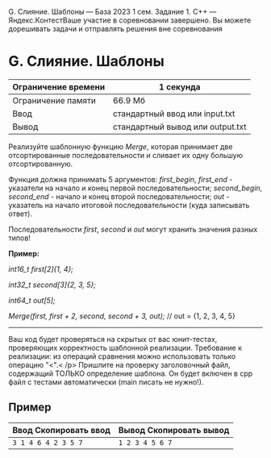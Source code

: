  G. Слияние. Шаблоны — База 2023 1 сем. Задание 1\. C\+\+ — Яндекс.КонтестВаше участие в соревновании завершено. Вы можете дорешивать задачи и отправлять решения вне соревнования


G. Слияние. Шаблоны
===================




| Ограничение времени | 1 секунда |
| --- | --- |
| Ограничение памяти | 66\.9 Мб |
| Ввод | стандартный ввод или input.txt |
| Вывод | стандартный вывод или output.txt |






Реализуйте шаблонную функцию *Merge*, которая принимает две отсортированные последовательности и сливает их одну большую отсортированную.


Функция должна принимать 5 аргументов: *first\_begin*, *first\_end* \- указатели на начало и конец первой последовательности; *second\_begin*, *second\_end* \- начало и конец второй последовательности; *out* \- указатель на начало итоговой последовательности (куда записывать ответ).


Последовательности *first*, *second* и *out* могут хранить значения разных типов!


**Пример:**


*int16\_t first\[2]{1, 4};*


*int32\_t second\[3]{2, 3, 5};*


*int64\_t out\[5];*


*Merge(first, first \+ 2, second, second \+ 3, out);* // out \= {1, 2, 3, 4, 5}




---


Ваш код будет проверяться на скрытых от вас юнит\-тестах, проверяющих корректность шаблонной реализации. Требование к реализации: из операций сравнения можно использовать только операцию "\<".\< /p\>
 Пришлите на проверку заголовочный файл, содержащий ТОЛЬКО определение шаблона. Он будет включен в cpp файл с тестами автоматически (main писать не нужно!).






Пример
------





| Ввод Скопировать ввод | Вывод Скопировать вывод |
| --- | --- |
| ``` 3 1 4 6 4 2 3 5 7  ``` | ``` 1 2 3 4 5 6 7   ``` |



